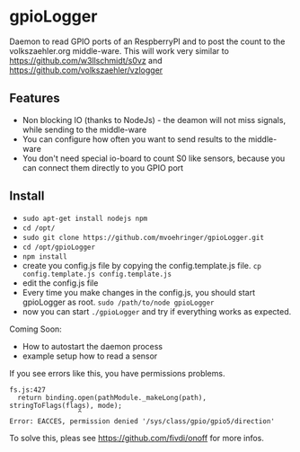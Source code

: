 gpioLogger
==========
Daemon to read GPIO ports of an RespberryPI and to post the count to the volkszaehler.org middle-ware. This will work very similar to https://github.com/w3llschmidt/s0vz and https://github.com/volkszaehler/vzlogger 

Features
--------
 * Non blocking IO (thanks to NodeJs) - the deamon will not miss signals, while sending to the middle-ware 
 * You can configure how often you want to send results to the middle-ware
 * You don't need special io-board to count S0 like sensors, because you can connect them directly to you GPIO port

Install
--------
 * `sudo apt-get install nodejs npm`
 * `cd /opt/`
 * `sudo git clone https://github.com/mvoehringer/gpioLogger.git`
 * `cd /opt/gpioLogger`
 * `npm install`
 * create you config.js file by copying the config.template.js file. `cp config.template.js config.template.js`
 * edit the config.js file
 * Every time you make changes in the config.js, you should start gpioLogger as root. `sudo /path/to/node gpioLogger`
 * now you can start `./gpioLogger` and try if everything works as expected.

 Coming Soon: 
  * How to autostart the daemon process 
  * example setup how to read a sensor


If you see errors like this, you have permissions problems.
```
fs.js:427
  return binding.open(pathModule._makeLong(path), stringToFlags(flags), mode);
                 ^
Error: EACCES, permission denied '/sys/class/gpio/gpio5/direction'
```
To solve this, pleas see https://github.com/fivdi/onoff for more infos.